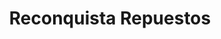 ---
title: "Reconquista Repuestos"
url: /reconquista/reconquista-repuestos/
shop: piezas de automóviles
---